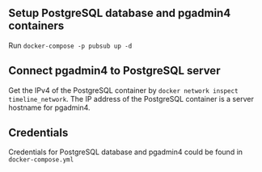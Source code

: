 ## Setup PostgreSQL database and pgadmin4 containers

Run `docker-compose -p pubsub up -d`

## Connect pgadmin4 to PostgreSQL server

Get the IPv4 of the PostgreSQL container by `docker network inspect timeline_network`.
The IP address of the PostgreSQL container is a server hostname for pgadmin4.

## Credentials

Credentials for PostgreSQL database and pgadmin4 could be found in `docker-compose.yml`

